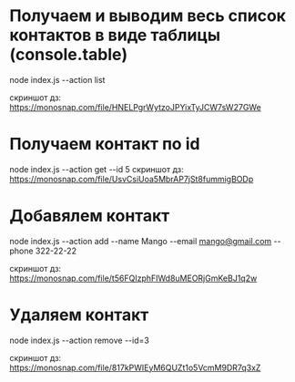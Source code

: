 # Получаем и выводим весь список контактов в виде таблицы (console.table)

node index.js --action list

скриншот дз: https://monosnap.com/file/HNELPgrWytzoJPYixTyJCW7sW27GWe

# Получаем контакт по id

node index.js --action get --id 5
скриншот дз: https://monosnap.com/file/UsvCsiUoa5MbrAP7jSt8fummigBODp

# Добавялем контакт

node index.js --action add --name Mango --email mango@gmail.com --phone 322-22-22

скриншот дз: https://monosnap.com/file/t56FQIzphFIWd8uMEORjGmKeBJ1q2w

# Удаляем контакт

node index.js --action remove --id=3

скриншот дз: https://monosnap.com/file/817kPWIEyM6QUZt1o5VcmM9DR7q3xZ
